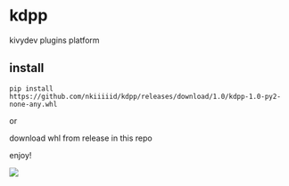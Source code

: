 # kdpp 
kivydev plugins platform

## install 
`pip install https://github.com/nkiiiiid/kdpp/releases/download/1.0/kdpp-1.0-py2-none-any.whl`

or 

download whl from release in this repo

enjoy!

![](https://i.imgur.com/h5TYad8.png)

